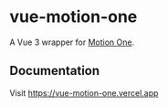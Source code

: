 # vue-motion-one

A Vue 3 wrapper for [Motion One](https://motion.dev/).

## Documentation

Visit https://vue-motion-one.vercel.app